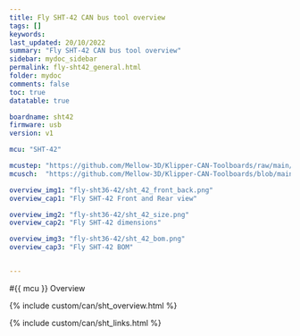 ```yaml
---
title: Fly SHT-42 CAN bus tool overview
tags: []
keywords: 
last_updated: 20/10/2022
summary: "Fly SHT-42 CAN bus tool overview"
sidebar: mydoc_sidebar
permalink: fly-sht42_general.html
folder: mydoc
comments: false
toc: true
datatable: true

boardname: sht42
firmware: usb
version: v1

mcu: "SHT-42"

mcustep: "https://github.com/Mellow-3D/Klipper-CAN-Toolboards/raw/main/FLY-SHT42/STEP%20File/42CAN.step"
mcusch:  "https://github.com/Mellow-3D/Klipper-CAN-Toolboards/blob/main/Schematic_36-42%20Klipper%20CAN%20Boards_2022-04-14.pdf"

overview_img1: "fly-sht36-42/sht_42_front_back.png"
overview_cap1: "Fly SHT-42 Front and Rear view"

overview_img2: "fly-sht36-42/sht_42_size.png"
overview_cap2: "Fly SHT-42 dimensions"

overview_img3: "fly-sht36-42/sht_42_bom.png"
overview_cap3: "Fly SHT-42 BOM"


---
```


#{{ mcu }} Overview

{% include custom/can/sht_overview.html %}

{% include custom/can/sht_links.html %}